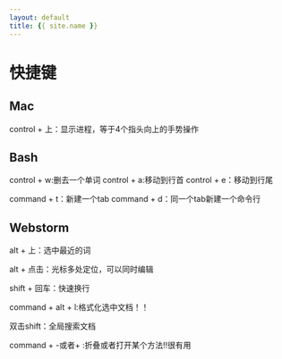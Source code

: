 ```yaml
---
layout: default
title: {{ site.name }}
---
```

# 快捷键

## Mac
control + 上：显示进程，等于4个指头向上的手势操作

## Bash
control + w:删去一个单词
control + a:移动到行首
control + e：移动到行尾

command + t：新建一个tab
command + d：同一个tab新建一个命令行

## Webstorm
alt + 上：选中最近的词

alt + 点击：光标多处定位，可以同时编辑

shift + 回车：快速换行

command + alt + l:格式化选中文档！！

双击shift：全局搜索文档

command + -或者+ :折叠或者打开某个方法!!很有用
